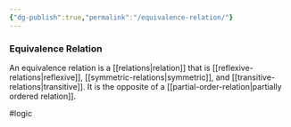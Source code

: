 ```yaml
---
{"dg-publish":true,"permalink":"/equivalence-relation/"}
---
```


### Equivalence Relation
An equivalence relation is a [[relations|relation]] that is [[reflexive-relations|reflexive]], [[symmetric-relations|symmetric]], and [[transitive-relations|transitive]]. It is the opposite of a [[partial-order-relation|partially ordered relation]].

#logic
